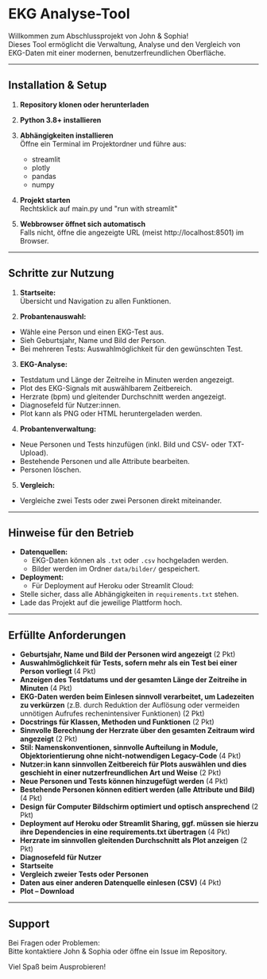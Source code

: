 # EKG Analyse-Tool

Willkommen zum Abschlussprojekt von John & Sophia!  
Dieses Tool ermöglicht die Verwaltung, Analyse und den Vergleich von EKG-Daten mit einer modernen, benutzerfreundlichen Oberfläche.

---

## Installation & Setup

1. **Repository klonen oder herunterladen**
2. **Python 3.8+ installieren**
3. **Abhängigkeiten installieren**  
   Öffne ein Terminal im Projektordner und führe aus:
   - streamlit
    - plotly
    - pandas
    - numpy
4. **Projekt starten**  
Rechtsklick auf main.py und "run with streamlit"

5. **Webbrowser öffnet sich automatisch**  
Falls nicht, öffne die angezeigte URL (meist http://localhost:8501) im Browser.

---

## Schritte zur Nutzung

1. **Startseite:**  
Übersicht und Navigation zu allen Funktionen.

2. **Probantenauswahl:**  
- Wähle eine Person und einen EKG-Test aus.
- Sieh Geburtsjahr, Name und Bild der Person.
- Bei mehreren Tests: Auswahlmöglichkeit für den gewünschten Test.

3. **EKG-Analyse:**  
- Testdatum und Länge der Zeitreihe in Minuten werden angezeigt.
- Plot des EKG-Signals mit auswählbarem Zeitbereich.
- Herzrate (bpm) und gleitender Durchschnitt werden angezeigt.
- Diagnosefeld für Nutzer:innen.
- Plot kann als PNG oder HTML heruntergeladen werden.

4. **Probantenverwaltung:**  
- Neue Personen und Tests hinzufügen (inkl. Bild und CSV- oder TXT-Upload).
- Bestehende Personen und alle Attribute bearbeiten.
- Personen löschen.

5. **Vergleich:**  
- Vergleiche zwei Tests oder zwei Personen direkt miteinander.

---

## Hinweise für den Betrieb

- **Datenquellen:**  
  - EKG-Daten können als `.txt` oder `.csv` hochgeladen werden.
  - Bilder werden im Ordner `data/bilder/` gespeichert.
- **Deployment:**  
  - Für Deployment auf Heroku oder Streamlit Cloud:  
 - Stelle sicher, dass alle Abhängigkeiten in `requirements.txt` stehen.
 - Lade das Projekt auf die jeweilige Plattform hoch.

---

## Erfüllte Anforderungen

- **Geburtsjahr, Name und Bild der Personen wird angezeigt** (2 Pkt)
- **Auswahlmöglichkeit für Tests, sofern mehr als ein Test bei einer Person vorliegt** (4 Pkt)
- **Anzeigen des Testdatums und der gesamten Länge der Zeitreihe in Minuten** (4 Pkt)
- **EKG-Daten werden beim Einlesen sinnvoll verarbeitet, um Ladezeiten zu verkürzen** (z.B. durch Reduktion der Auflösung oder vermeiden unnötigen Aufrufes rechenintensiver Funktionen) (2 Pkt)
- **Docstrings für Klassen, Methoden und Funktionen** (2 Pkt)
- **Sinnvolle Berechnung der Herzrate über den gesamten Zeitraum wird angezeigt** (2 Pkt)
- **Stil: Namenskonventionen, sinnvolle Aufteilung in Module, Objektorientierung ohne nicht-notwendigen Legacy-Code** (4 Pkt)
- **Nutzer:in kann sinnvollen Zeitbereich für Plots auswählen und dies geschieht in einer nutzerfreundlichen Art und Weise** (2 Pkt)
- **Neue Personen und Tests können hinzugefügt werden** (4 Pkt)
- **Bestehende Personen können editiert werden (alle Attribute und Bild)** (4 Pkt)
- **Design für Computer Bildschirm optimiert und optisch ansprechend** (2 Pkt)
- **Deployment auf Heroku oder Streamlit Sharing, ggf. müssen sie hierzu ihre Dependencies in eine requirements.txt übertragen** (4 Pkt)
- **Herzrate im sinnvollen gleitenden Durchschnitt als Plot anzeigen** (2 Pkt)
- **Diagnosefeld für Nutzer**
- **Startseite**
- **Vergleich zweier Tests oder Personen**
- **Daten aus einer anderen Datenquelle einlesen (CSV)** (4 Pkt)
- **Plot – Download**

---

## Support

Bei Fragen oder Problemen:  
Bitte kontaktiere John & Sophia oder öffne ein Issue im Repository.

Viel Spaß beim Ausprobieren!